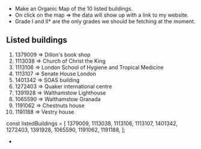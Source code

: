 - Make an Organic Map of the 10 listed buildings.
- On click on the map => the data will show up with a link to my website.
- Grade I and II\* are the only grades we should be fetching at the moment.

## Listed buildings

1. 1379009 => Dillon's book shop
1. 1113038 => Church of Christ the King
1. 1113106 => London School of Hygiene and Tropical Medicine
1. 1113107 => Senate House London
1. 1401342 => SOAS building
1. 1272403 => Quaker international centre
1. 1391928 => Walthamstow Lighthouse
1. 1065590 => Walthamstow Granada
1. 1191062 => Chestnuts house
1. 1191188 => Vestry house

const listedBuildings = [
1379009,
1113038,
1113106,
1113107,
1401342,
1272403,
1391928,
1065590,
1191062,
1191188,
];

-
